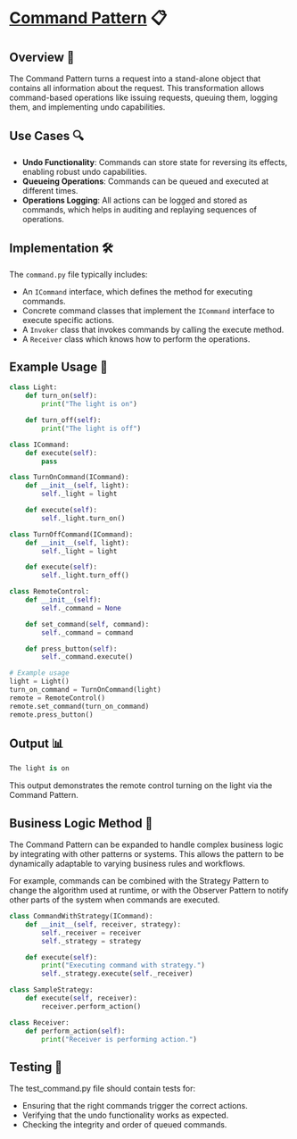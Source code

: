 # [Command Pattern](../) 📋

## Overview 📖
The Command Pattern turns a request into a stand-alone object that contains all information about the request. This transformation allows command-based operations like issuing requests, queuing them, logging them, and implementing undo capabilities.

## Use Cases 🔍
- **Undo Functionality**: Commands can store state for reversing its effects, enabling robust undo capabilities.
- **Queueing Operations**: Commands can be queued and executed at different times.
- **Operations Logging**: All actions can be logged and stored as commands, which helps in auditing and replaying sequences of operations.

## Implementation 🛠️
The `command.py` file typically includes:
- An `ICommand` interface, which defines the method for executing commands.
- Concrete command classes that implement the `ICommand` interface to execute specific actions.
- A `Invoker` class that invokes commands by calling the execute method.
- A `Receiver` class which knows how to perform the operations.

## Example Usage 📝
```python
class Light:
    def turn_on(self):
        print("The light is on")

    def turn_off(self):
        print("The light is off")

class ICommand:
    def execute(self):
        pass

class TurnOnCommand(ICommand):
    def __init__(self, light):
        self._light = light

    def execute(self):
        self._light.turn_on()

class TurnOffCommand(ICommand):
    def __init__(self, light):
        self._light = light

    def execute(self):
        self._light.turn_off()

class RemoteControl:
    def __init__(self):
        self._command = None

    def set_command(self, command):
        self._command = command

    def press_button(self):
        self._command.execute()

# Example usage
light = Light()
turn_on_command = TurnOnCommand(light)
remote = RemoteControl()
remote.set_command(turn_on_command)
remote.press_button()
```
## Output 📊
```python
The light is on
```

This output demonstrates the remote control turning on the light via the Command Pattern.



## Business Logic Method 🧠
The Command Pattern can be expanded to handle complex business logic by integrating with other patterns or systems. This allows the pattern to be dynamically adaptable to varying business rules and workflows.

For example, commands can be combined with the Strategy Pattern to change the algorithm used at runtime, or with the Observer Pattern to notify other parts of the system when commands are executed.

```python
class CommandWithStrategy(ICommand):
    def __init__(self, receiver, strategy):
        self._receiver = receiver
        self._strategy = strategy

    def execute(self):
        print("Executing command with strategy.")
        self._strategy.execute(self._receiver)

class SampleStrategy:
    def execute(self, receiver):
        receiver.perform_action()

class Receiver:
    def perform_action(self):
        print("Receiver is performing action.")
```
## Testing 🧪

The test_command.py file should contain tests for:

- Ensuring that the right commands trigger the correct actions.
- Verifying that the undo functionality works as expected.
- Checking the integrity and order of queued commands.